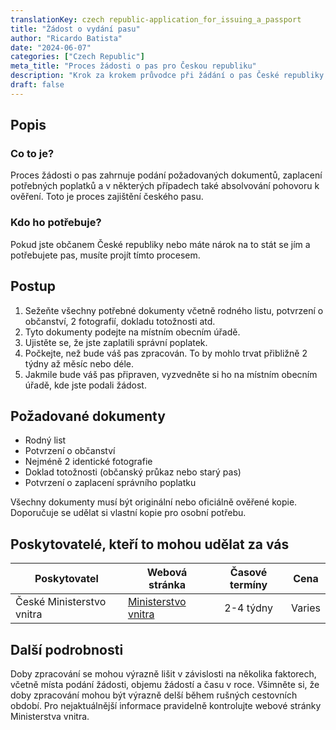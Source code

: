 ```yaml
---
translationKey: czech republic-application_for_issuing_a_passport
title: "Žádost o vydání pasu"
author: "Ricardo Batista"
date: "2024-06-07"
categories: ["Czech Republic"]
meta_title: "Proces žádosti o pas pro Českou republiku"
description: "Krok za krokem průvodce při žádání o pas České republiky."
draft: false
---
```


## Popis
### Co to je?
Proces žádosti o pas zahrnuje podání požadovaných dokumentů, zaplacení potřebných poplatků a v některých případech také absolvování pohovoru k ověření. Toto je proces zajištění českého pasu.

### Kdo ho potřebuje?
Pokud jste občanem České republiky nebo máte nárok na to stát se jím a potřebujete pas, musíte projít tímto procesem.

## Postup
1. Sežeňte všechny potřebné dokumenty včetně rodného listu, potvrzení o občanství, 2 fotografií, dokladu totožnosti atd.
2. Tyto dokumenty podejte na místním obecním úřadě.
3. Ujistěte se, že jste zaplatili správní poplatek.
4. Počkejte, než bude váš pas zpracován. To by mohlo trvat přibližně 2 týdny až měsíc nebo déle.
5. Jakmile bude váš pas připraven, vyzvedněte si ho na místním obecním úřadě, kde jste podali žádost.

## Požadované dokumenty
- Rodný list
- Potvrzení o občanství
- Nejméně 2 identické fotografie
- Doklad totožnosti (občanský průkaz nebo starý pas)
- Potvrzení o zaplacení správního poplatku

Všechny dokumenty musí být originální nebo oficiálně ověřené kopie. Doporučuje se udělat si vlastní kopie pro osobní potřebu.

## Poskytovatelé, kteří to mohou udělat za vás

| Poskytovatel    |     Webová stránka     |     Časové termíny    |       Cena      |
| --------------- | --------------- |  :-------------: | :-------------: |
| České Ministerstvo vnitra | [Ministerstvo vnitra](http://www.mvcr.cz) |    2-4 týdny    |        Varies       |

## Další podrobnosti
Doby zpracování se mohou výrazně lišit v závislosti na několika faktorech, včetně místa podání žádosti, objemu žádostí a času v roce. Všimněte si, že doby zpracování mohou být výrazně delší během rušných cestovních období. Pro nejaktuálnější informace pravidelně kontrolujte webové stránky Ministerstva vnitra.